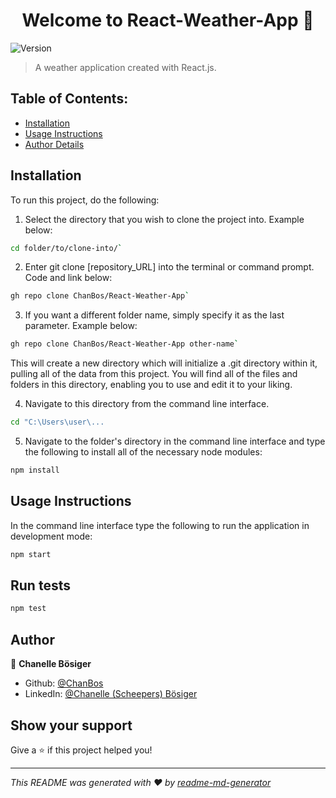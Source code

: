 <h1 align="center">Welcome to React-Weather-App 👋</h1>
<p>
  <img alt="Version" src="https://img.shields.io/badge/version-0.1.0-blue.svg?cacheSeconds=2592000" />
</p>

> A weather application created with React.js.

## Table of Contents:

- [Installation](#installation)
- [Usage Instructions](#usage-instructions)
- [Author Details](#author-details)

## Installation

To run this project, do the following:

1. Select the directory that you wish to clone the project into. Example below:

```sh
cd folder/to/clone-into/`
```

2. Enter git clone [repository_URL] into the terminal or command prompt. Code and link below:

```sh
gh repo clone ChanBos/React-Weather-App`
```

3. If you want a different folder name, simply specify it as the last parameter. Example below:

```sh
gh repo clone ChanBos/React-Weather-App other-name`
```

This will create a new directory which will initialize a .git directory within it, pulling all of the data from this project. You will find all of the files and folders in this directory, enabling you to use and edit it to your liking.

4. Navigate to this directory from the command line interface.

```sh
cd "C:\Users\user\...
```

5. Navigate to the folder's directory in the command line interface and type the following to install all of the necessary node modules:

```sh
npm install
```

## Usage Instructions

In the command line interface type the following to run the application in development mode:

```sh
npm start
```

## Run tests

```sh
npm test
```

## Author

👤 **Chanelle Bösiger**

- Github: [@ChanBos](https://github.com/ChanBos)
- LinkedIn: [@Chanelle \(Scheepers\) Bösiger](@https://www.linkedin.com/in/chanelle-b%C3%B6siger-70587767/)

## Show your support

Give a ⭐️ if this project helped you!

---

_This README was generated with ❤️ by [readme-md-generator](https://github.com/kefranabg/readme-md-generator)_
